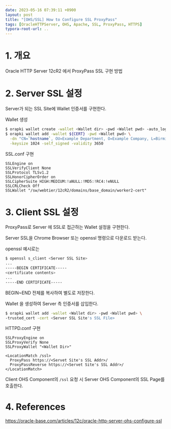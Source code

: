 ```yaml
---
date: 2023-05-16 07:39:11 +0900
layout: post
title: "[OHS/SSL] How to Configure SSL ProxyPass"
tags: [OracleHTTPServer, OHS, Apache, SSL, ProxyPass, HTTPS]
typora-root-url: ..
---
```


# 1. 개요

Oracle HTTP Server 12cR2 에서 ProxyPass SSL 구현 방법



# 2. Server SSL 설정

Server가 되는 SSL Site에 Wallet 인증서를 구현한다.



Wallet 생성

```sh
$ orapki wallet create -wallet <Wallet dir> -pwd <Wallet pwd> -auto_login
$ orapki wallet add -wallet ${CERT} -pwd <Wallet pwd> \
  -dn "CN=`hostname`, OU=Example Department, O=Example Company, L=Birmingham, ST=West Midlands, C=GB" \
  -keysize 1024 -self_signed -validity 3650
```



SSL.conf 구현

```
SSLEngine on
SSLVerifyClient None
SSLProtocol TLSv1.2
SSLHonorCipherOrder on
SSLCipherSuite HIGH:MEDIUM:!aNULL:!MD5:!RC4:!eNULL
SSLCRLCheck Off
SSLWallet "/sw/webtier/12cR2/domains/base_domain/worker2-cert"
```



# 3. Client SSL 설정

ProxyPass로 Server 에 SSL로 접근하는 Wallet 설정을 구현한다.



Server SSL을 Chrome Browser 또는 openssl 명령으로 다운로드 받는다.

openssl 예시로는

```sh
$ openssl s_client <Server SSL Site>
...
-----BEGIN CERTIFICATE-----
<certificate contents>
...
-----END CERTIFICATE-----
```



BEGIN~END 전체를 복사하여 별도로 저장한다.



Wallet 을 생성하여 Server 측 인증서를 삽입한다.

```sh
$ orapki wallet add -wallet <Wallet dir> -pwd <Wallet pwd> \
-trusted_cert -cert <Server SSL Site's SSL File>
```



HTTPD.conf 구현

```
SSLProxyEngine on
SSLProxyVerify None
SSLProxyWallet "<Wallet Dir>"

<LocationMatch /ssl>
  ProxyPass https://<Servet Site's SSL Addr>/
  ProxyPassReverse https://<Servet Site's SSL Addr>/
</LocationMatch>
```



Client OHS Component의 `/ssl` 요청 시 Server OHS Component의 SSL Page를 호출한다.



# 4. References

https://oracle-base.com/articles/12c/oracle-http-server-ohs-configure-ssl


